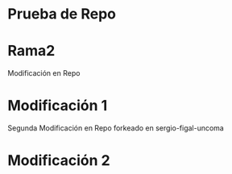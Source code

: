 # Prueba de Repo
# Rama2

Modificación en Repo

# Modificación 1

Segunda Modificación en Repo forkeado en sergio-figal-uncoma

# Modificación 2
